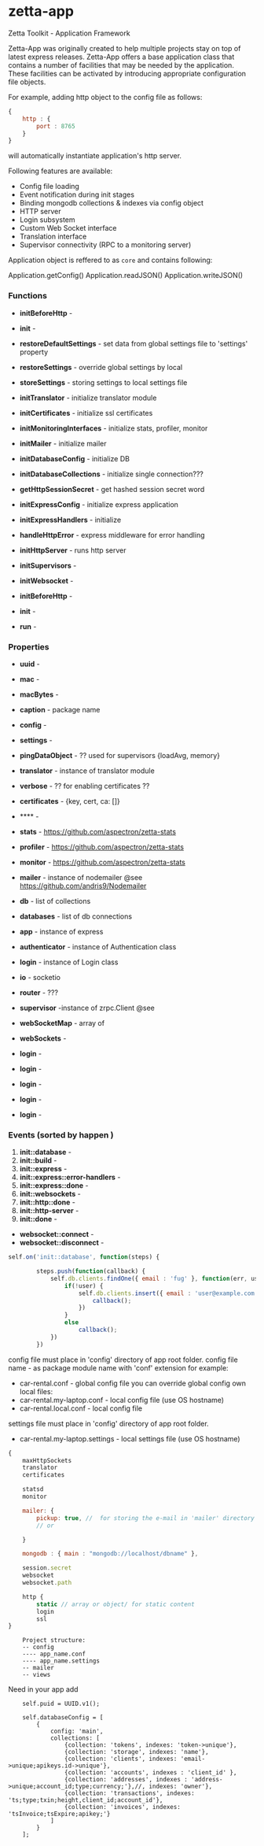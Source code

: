 zetta-app
=========

Zetta Toolkit - Application Framework


Zetta-App was originally created to help multiple projects stay on top of latest express releases.  Zetta-App offers a base application class that contains a number of facilities that may be needed by the application.  These facilities can be activated by introducing appropriate configuration file objects.

For example, adding http object to the config file as follows:

```js
{
	http : {
		port : 8765		
	}
}
```

will automatically instantiate application's http server.

Following features are available:

- Config file loading
- Event notification during init stages
- Binding mongodb collections & indexes via config object
- HTTP server
- Login subsystem
- Custom Web Socket interface
- Translation interface
- Supervisor connectivity (RPC to a monitoring server)

Application object is reffered to as `core` and contains following:

Application.getConfig()
Application.readJSON()
Application.writeJSON()

### Functions
- **initBeforeHttp** - 
- **init** - 
- **restoreDefaultSettings** - set data from global settings file to 'settings' property
- **restoreSettings** - override global settings by local
- **storeSettings** - storing settings to local settings file
- **initTranslator** - initialize translator module
- **initCertificates** - initialize ssl certificates
- **initMonitoringInterfaces** - initialize stats, profiler, monitor
- **initMailer** - initialize mailer
- **initDatabaseConfig** - initialize DB
- **initDatabaseCollections** - initialize single connection???
- **getHttpSessionSecret** - get hashed session secret word
- **initExpressConfig** - initialize express application
- **initExpressHandlers** - initialize
- **handleHttpError** - express middleware for error handling
- **initHttpServer** - runs http server


- **initSupervisors** -
- **initWebsocket** -



- **initBeforeHttp** -
- **init** -
- **run** -



### Properties

- **uuid** - 
- **mac** -
- **macBytes** -
- **caption** - package name
- **config** -
- **settings** -
- **pingDataObject** - ?? used for supervisors {loadAvg, memory}
- **translator** - instance of translator module
- **verbose** - ?? for enabling certificates ??
- **certificates** - {key, cert, ca: []}
- **** - 
- **stats** - https://github.com/aspectron/zetta-stats
- **profiler** - https://github.com/aspectron/zetta-stats
- **monitor** - https://github.com/aspectron/zetta-stats

- **mailer** - instance of nodemailer @see https://github.com/andris9/Nodemailer

- **db** - list of collections
- **databases** - list of db connections

- **app** - instance of express

- **authenticator** - instance of Authentication class
- **login** - instance of Login class

- **io** - socketio
- **router** - ???

- **supervisor** -instance of zrpc.Client @see


- **webSocketMap** - array of
- **webSockets** -
- **login** -
- **login** -
- **login** -
- **login** -
- **login** -

### Events (sorted by happen )

1. **init::database** -
1. **init::build** -
1. **init::express** -
1. **init::express::error-handlers** -
1. **init::express::done** -
1. **init::websockets** -
1. **init::http::done** -
1. **init::http-server** -
1. **init::done** -

- **websocket::connect** - 
- **websocket::disconnect** -

```js
self.on('init::database', function(steps) {

        steps.push(function(callback) {
            self.db.clients.findOne({ email : 'fug' }, function(err, user) {
                if(!user) {
                    self.db.clients.insert({ email : 'user@example.com', password : '3yy7bTQ3yUyxMax1bZ1t8auAk5APwoB4' }, function() {
                        callback();
                    })
                }
                else
                    callback();
            })
        })
```



config file must place in 'config' directory of app root folder.
config file name - as package module name with 'conf' extension
for example:
- car-rental.conf - global config file
you can override global config own local files:
- car-rental.my-laptop.conf - local config file (use OS hostname)
- car-rental.local.conf - local config file



settings file must place in 'config' directory of app root folder.
- car-rental.my-laptop.settings - local settings file (use OS hostname)


```js
{
    maxHttpSockets
    translator
    certificates

    statsd
    monitor

    mailer: {
        pickup: true, //  for storing the e-mail in 'mailer' directory of root
        // or

    }

    mongodb : { main : "mongodb://localhost/dbname" },

    session.secret
    websocket
    websocket.path

    http {
        static // array or object/ for static content
        login
        ssl
}
```



```
    Project structure:
    -- config
    ---- app_name.conf
    ---- app_name.settings
    -- mailer
    -- views
```



Need in your app add
```
    self.puid = UUID.v1();

    self.databaseConfig = [
        {
            config: 'main',
            collections: [
                {collection: 'tokens', indexes: 'token->unique'},
                {collection: 'storage', indexes: 'name'},
                {collection: 'clients', indexes: 'email->unique;apikeys.id->unique'},
                {collection: 'accounts', indexes : 'client_id' },
                {collection: 'addresses', indexes : 'address->unique;account_id;type;currency;'},//, indexes: 'owner'},
                {collection: 'transactions', indexes: 'ts;type;txin;height,client_id;account_id'},
                {collection: 'invoices', indexes: 'tsInvoice;tsExpire;apikey;'}
            ]
        }
    ];
```

